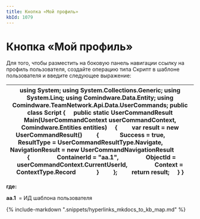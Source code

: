 ```yaml
---
title: Кнопка «Мой профиль»
kbId: 1079
---
```


# Кнопка «Мой профиль»

Для того, чтобы разместить на боковую панель навигации ссылку на профиль пользователя, создайте операцию типа Скрипт в шаблоне пользователя и введите следующее выражение:

| using System; using System.Collections.Generic; using System.Linq; using Comindware.Data.Entity; using Comindware.TeamNetwork.Api.Data.UserCommands; public class Script {     public static UserCommandResult Main(UserCommandContext userCommandContext, Comindware.Entities entities)     {         var result = new UserCommandResult()         {             Success = true,             ResultType = UserCommandResultType.Navigate,             NavigationResult = new UserCommandNavigationResult             {                 ContainerId = "aa.1",                 ObjectId = userCommandContext.CurrentUserId,                 Context = ContextType.Record             }         };         return result;     } } |
| --- |

  **где:**  

  **aa.1**   = ИД шаблона пользователя

{% include-markdown ".snippets/hyperlinks_mkdocs_to_kb_map.md" %}
